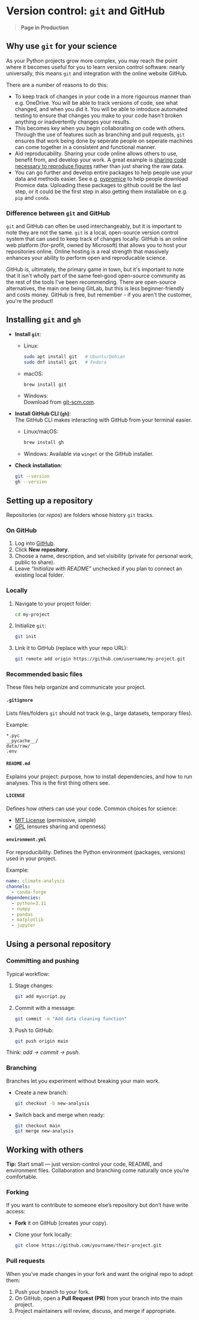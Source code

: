 # Version control: `git` and GitHub

> **Page in Production**

## Why use `git` for your science

As your Python projects grow more complex, you may reach the point where it becomes useful for you to learn version control software: nearly universally, this means `git` and integration with the online website GitHub.

There are a number of reasons to do this:

 - To keep track of changes in your code in a more rigourous manner than e.g. OneDrive. You will be able to track versions of code, see what changed, and when you did it. You will be able to introduce automated testing to ensure that changes you make to your code hasn't broken anything or inadvertently changes your results.
 - This becomes key when you begin collaborating on code with others. Through the use of features such as branching and pull requests, `git` ensures that work being done by seperate people on seperate machines can come together in a consistent and functional manner.
 - Aid reproducability. Sharing your code online allows others to use, benefit from, and develop your work. A great example is [sharing code necessary to reproduce figures](https://github.com/hannahpicton/jakobshavn_isbrae) rather than just sharing the raw data. 
 - You can go further and develop entire packages to help people use your data and methods easier. See e.g. [pypromice](https://github.com/GEUS-Glaciology-and-Climate/pypromice) to help people download Promice data. Uploading these packages to github could be the last step, or it could be the first step in also getting them installable on e.g. `pip` and `conda`. 

### Difference between `git` and GitHub

`git` and GitHub can often be used interchangeably, but it is important to note they are not the same. `git` is a local, open-source version control system that can used to keep track of changes locally. GitHub is an online web platform (for-profit, owned by Microsoft) that allows you to host your repositories online. Online hosting is a real strength that massively enhances your ability to perform open and reproducable science. 

GitHub is, ultimately, the primary game in town, but it's important to note that it isn't wholly part of the same feel-good open-source community as the rest of the tools I've been recommending. There are open-source alternatives, the main one being GitLab, but this is less beginner-friendly and costs money. GitHub is free, but remember - if you aren't the customer, you're the product!

## Installing `git` and `gh`

- **Install `git`**:
  - Linux:  

    ```bash
    sudo apt install git   # Ubuntu/Debian
    sudo dnf install git   # Fedora
    ```

  - macOS:  

    ```bash
    brew install git
    ```

  - Windows:  
    Download from [git-scm.com](https://git-scm.com).

- **Install GitHub CLI (`gh`)**:  
  The GitHub CLI makes interacting with GitHub from your terminal easier.
  - Linux/macOS:  
    ```bash
    brew install gh
    ```
  - Windows: Available via `winget` or the GitHub installer.  

- **Check installation**:
  ```bash
  git --version
  gh --version

## Setting up a repository

Repositories (or *repos*) are folders whose history `git` tracks.

### On GitHub

1. Log into [GitHub](https://github.com).
2. Click **New repository**.
3. Choose a name, description, and set visibility (private for personal work, public to share).
4. Leave *“Initialize with README”* unchecked if you plan to connect an existing local folder.

### Locally

1. Navigate to your project folder:

   ```bash
   cd my-project
   ```
2. Initialize `git`:

   ```bash
   git init
   ```
3. Link it to GitHub (replace with your repo URL):

   ```bash
   git remote add origin https://github.com/username/my-project.git
   ```

### Recommended basic files

These files help organize and communicate your project.

#### `.gitignore`

Lists files/folders `git` should not track (e.g., large datasets, temporary files).

Example:

```
*.pyc
__pycache__/
data/raw/
.env
```

#### `README.md`

Explains your project: purpose, how to install dependencies, and how to run analyses.
This is the first thing others see.

#### `LICENSE`

Defines how others can use your code. Common choices for science:

* [MIT License](https://choosealicense.com/licenses/mit/) (permissive, simple)
* [GPL](https://choosealicense.com/licenses/gpl-3.0/) (ensures sharing and openness)

#### `environment.yml`

For reproducibility. Defines the Python environment (packages, versions) used in your project.

Example:

```yaml
name: climate-analysis
channels:
  - conda-forge
dependencies:
  - python=3.11
  - numpy
  - pandas
  - matplotlib
  - jupyter
```

## Using a personal repository

### Committing and pushing

Typical workflow:

1. Stage changes:

   ```bash
   git add myscript.py
   ```
2. Commit with a message:

   ```bash
   git commit -m "Add data cleaning function"
   ```
3. Push to GitHub:

   ```bash
   git push origin main
   ```

Think: *add → commit → push*.

### Branching

Branches let you experiment without breaking your main work.

* Create a new branch:

  ```bash
  git checkout -b new-analysis
  ```
* Switch back and merge when ready:

  ```bash
  git checkout main
  git merge new-analysis
  ```

## Working with others

**Tip:** Start small — just version-control your code, README, and environment files.
Collaboration and branching come naturally once you’re comfortable.

### Forking

If you want to contribute to someone else’s repository but don’t have write access:

* **Fork** it on GitHub (creates your copy).
* Clone your fork locally:

  ```bash
  git clone https://github.com/yourname/their-project.git
  ```

### Pull requests

When you’ve made changes in your fork and want the original repo to adopt them:

1. Push your branch to your fork.
2. On GitHub, open a **Pull Request (PR)** from your branch into the main project.
3. Project maintainers will review, discuss, and merge if appropriate.
